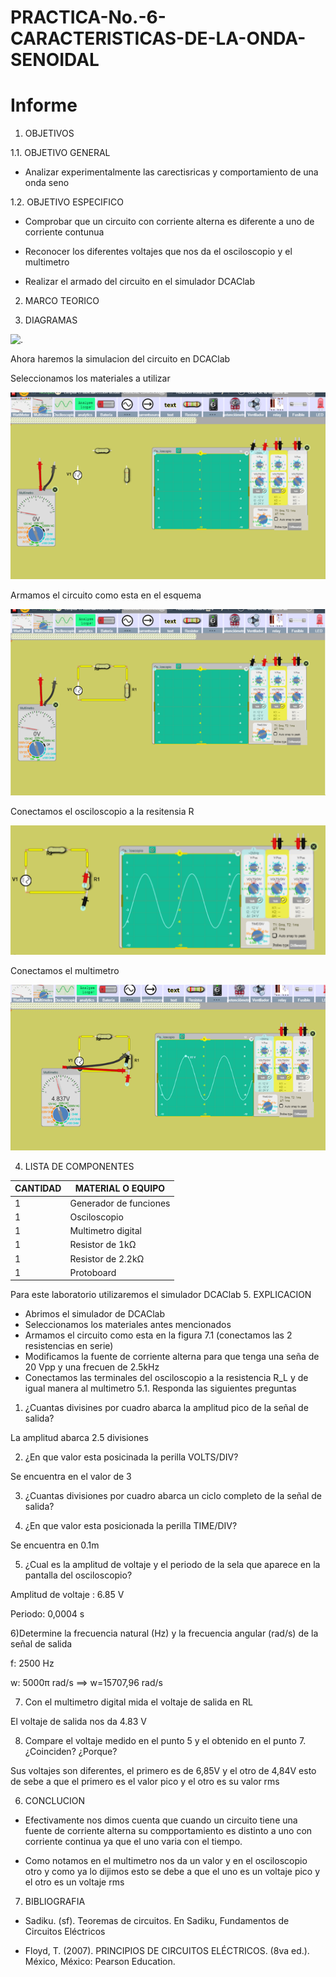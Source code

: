 # PRACTICA-No.-6-CARACTERISTICAS-DE-LA-ONDA-SENOIDAL
# Informe 

1. OBJETIVOS 

1.1. OBJETIVO GENERAL

- Analizar experimentalmente las carectisricas y comportamiento de una onda seno 

 1.2. OBJETIVO ESPECIFICO

-  Comprobar que un circuito con corriente alterna es diferente a uno de corriente contunua

- Reconocer los diferentes voltajes que nos da el osciloscopio y el multimetro

- Realizar el armado del circuito en el simulador DCAClab

2. MARCO TEORICO


3. DIAGRAMAS

![.](IMG/C.A.png)

Ahora haremos la simulacion del circuito en DCAClab

Seleccionamos los materiales a utilizar

![.](IMG/1.png)

Armamos el circuito como esta en el esquema

![.](IMG/2.png)

Conectamos el osciloscopio a la resitensia R

![.](IMG/osc4.png)

Conectamos el multimetro

![.](IMG/3.png)

4. LISTA DE COMPONENTES

| CANTIDAD|MATERIAL O EQUIPO|
| ----- | ---- |
|1|Generador de funciones|
|1|Osciloscopio|
|1|Multimetro digital |
|1|Resistor de 1kΩ|
|1|Resistor de 2.2kΩ|
|1|Protoboard|
Para este laboratorio utilizaremos el simulador DCAClab
5. EXPLICACION 

- Abrimos el simulador de DCAClab
- Seleccionamos los materiales antes mencionados 
- Armamos el circuito como esta en la figura 7.1 (conectamos las 2 resistencias en serie)
- Modificamos la fuente de corriente alterna para que tenga una seña de 20 Vpp y una frecuen de 2.5kHz
-  Conectamos las terminales del osciloscopio  a la resistencia R_L y de igual manera al multimetro
5.1. Responda las siguientes preguntas

1) ¿Cuantas divisines por cuadro abarca la amplitud pico de la señal de salida? 

La amplitud abarca 2.5 divisiones

2) ¿En que valor esta posicinada la perilla VOLTS/DIV?

Se encuentra en el valor de 3

3) ¿Cuantas divisiones por cuadro abarca un ciclo completo de la señal de salida?



4) ¿En que valor esta posicionada la perilla TIME/DIV?

Se encuentra en 0.1m

5) ¿Cual es la amplitud de voltaje y el periodo de la sela que aparece en la pantalla del osciloscopio?

  Amplitud de voltaje : 6.85 V
  
  Periodo: 0,0004 s
  
6)Determine la frecuencia natural (Hz) y la frecuencia angular (rad/s) de la señal de salida
  
  f: 2500 Hz
  
  w: 5000π rad/s ==> w=15707,96 rad/s
   
7) Con el multimetro digital mida el voltaje de salida en RL

El voltaje de salida nos da 4.83 V

8) Compare el voltaje medido en el punto 5 y el obtenido en el punto 7.
¿Coinciden? ¿Porque?

Sus voltajes  son diferentes, el primero es de 6,85V y el otro de 4,84V esto de sebe a que el primero es el valor pico y el otro es su valor rms

6. CONCLUCION

- Efectivamente nos dimos cuenta que cuando  un circuito tiene una fuente de corriente alterna su compportamiento es distinto a uno con corriente continua ya que el uno varia con el tiempo.

-  Como notamos en el multimetro nos da un valor y en el osciloscopio otro y como ya lo dijimos esto se debe a que el uno es un voltaje pico y el otro es un voltaje rms


7. BIBLIOGRAFIA

- Sadiku. (sf). Teoremas de circuitos. En Sadiku, Fundamentos de Circuitos Eléctricos

- Floyd, T. (2007). PRINCIPIOS DE CIRCUITOS ELÉCTRICOS. (8va ed.). México, México: Pearson Education.
